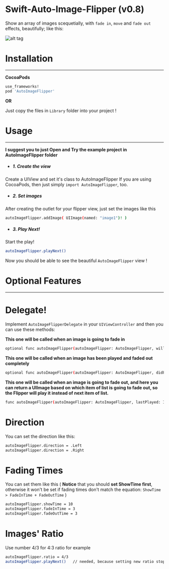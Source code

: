 # Swift-Auto-Image-Flipper (v0.8)

Show an array of images scequetially, with `fade in`, `move` and `fade out` effects, beautifully; like this:

![alt tag](https://raw.githubusercontent.com/sina-kh/Swift-Auto-Image-Flipper/master/Auto%20Image%20Flipper/Example/Demo.gif)

# Installation
---
**CocoaPods**
```sh
use_frameworks!
pod 'AutoImageFlipper'
```
**OR**

Just copy the files in `Library` folder into your project !

# Usage
---
**I suggest you to just Open and Try the example project in AutoImageFlipper folder**

* ##### 1. Create the view

Create a UIView and set it's class to AutoImageFlipper
If you are using CocoaPods, then just simply `import AutoImageFlipper`, too.

* ##### 2. Set images

After creating the outlet for your flipper view, just set the images like this

```sh
autoImageFlipper.addImage( UIImage(named: "image1")! )
```

* ##### 3. Play Next!

Start the play!

```sh
autoImageFlipper.playNext()
```

Now you should be able to see the beautiful `AutoImageFlipper` view !

# Optional Features
---
# Delegate!

Implement `AutoImageFlipperDelegate` in your `UIViewController` and then you can use these methods:

**This one will be called when an image is going to fade in**
```sh
optional func autoImageFlipper(autoImageFlipper: AutoImageFlipper, willPlayImage: UIImage, onImageView: UIImageView)
```

**This one will be called when an image has been played and faded out completely**
```sh
optional func autoImageFlipper(autoImageFlipper: AutoImageFlipper, didPlayImage: UIImage)
```

**This one will be called when an image is going to fade out, and here you can return a UIImage based on which item of list is going to fade out, so the Flipper will play it instead of next item of list.**
```sh
func autoImageFlipper(autoImageFlipper: AutoImageFlipper, lastPlayed: Int) -> UIImage?
```

# Direction

You can set the direction like this:

```sh
autoImageFlipper.direction = .Left
autoImageFlipper.direction = .Right
```

# Fading Times

You can set them like this ( **Notice** that you should **set ShowTime first**, otherwise it won't be set if fading times don't match the equation: `ShowTime > FadeInTime + FadeOutTime` )

```sh
autoImageFlipper.showTime = 10
autoImageFlipper.fadeInTime = 3
autoImageFlipper.fadeOutTime = 3
```

# Images' Ratio

Use number 4/3 for 4:3 ratio for example

```sh
autoImageFlipper.ratio = 4/3
autoImageFlipper.playNext()   // needed, because setting new ratio stops the play
```

